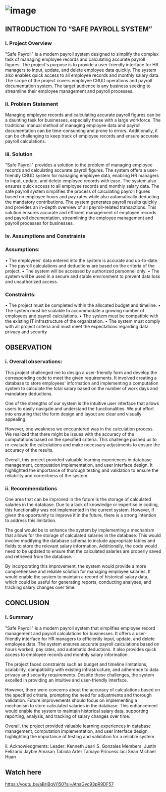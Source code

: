 #              ![image](https://github.com/kenthzy/Safe-Payroll/assets/122461133/c3b6e6b0-a035-4851-b8f7-32f0d5c22b01)

## INTRODUCTION TO “SAFE PAYROLL SYSTEM”

### i.	Project Overview

"Safe Payroll" is a modern payroll system designed to simplify the complex task of managing employee records and calculating accurate payroll figures. The project's purpose is to provide a user-friendly interface for HR managers to input, update, and delete employee data quickly. The system also enables quick access to all employee records and monthly salary data. The scope of the project covers employee CRUD operations and payroll documentation system. The target audience is any business seeking to streamline their employee management and payroll processes.


### ii.	Problem Statement

Managing employee records and calculating accurate payroll figures can be a daunting task for businesses, especially those with a large workforce. The traditional manual method of managing employee data and payroll documentation can be time-consuming and prone to errors. Additionally, it can be challenging to keep track of employee records and ensure accurate payroll calculations.

### iii.	Solution

"Safe Payroll" provides a solution to the problem of managing employee records and calculating accurate payroll figures. The system offers a user-friendly CRUD system for managing employee data, enabling HR managers to input, update, and delete employee records with ease. The system also ensures quick access to all employee records and monthly salary data. The safe payroll system simplifies the process of calculating payroll figures based on employee hours and pay rates while also automatically deducting the mandatory contributions. The system generates payroll results quickly and provides an in-depth overview of all payroll-related transactions. This solution ensures accurate and efficient management of employee records and payroll documentation, streamlining the employee management and payroll processes for businesses.






### iv.	Assumptions and Constraints

### Assumptions:

•	The employees' data entered into the system is accurate and up-to-date.
•	The payroll calculations and deductions are based on the criteria of the project.
•	The system will be accessed by authorized personnel only.
•	The system will be used in a secure and stable environment to prevent data loss and unauthorized access.

### Constraints:

•	The project must be completed within the allocated budget and timeline.
•	The system must be scalable to accommodate a growing number of employees and payroll calculations.
•	The system must be compatible with the existing IT infrastructure of the organization.
•	The system must comply with all project criteria and must meet the expectations regarding data privacy and security



## OBSERVATION



### i.	Overall observations:

This project challenged me to design a user-friendly form and develop the corresponding code to meet the given requirements. It involved creating a database to store employees' information and implementing a computation system to calculate the total salary based on the number of work days and mandatory deductions.

One of the strengths of our system is the intuitive user interface that allows users to easily navigate and understand the functionalities. We put effort into ensuring that the form design and layout are clear and visually appealing.

However, one weakness we encountered was in the calculation process. We realized that there might be issues with the accuracy of the computations based on the specified criteria. This challenge pushed us to re-evaluate the calculations and make necessary adjustments to ensure the accuracy of the results.

Overall, this project provided valuable learning experiences in database management, computation implementation, and user interface design. It highlighted the importance of thorough testing and validation to ensure the reliability and correctness of the system.



### ii.	Recommendations

One area that can be improved in the future is the storage of calculated salaries in the database. Due to a lack of knowledge or expertise in coding, this functionality was not implemented in the current system. However, if given the opportunity to improve it in the future, there is a strong intention to address this limitation.

The goal would be to enhance the system by implementing a mechanism that allows for the storage of calculated salaries in the database. This would involve modifying the database schema to include appropriate tables and fields to store the relevant salary information. Additionally, the code would need to be updated to ensure that the calculated salaries are properly saved and retrieved from the database.

By incorporating this improvement, the system would provide a more comprehensive and reliable solution for managing employee salaries. It would enable the system to maintain a record of historical salary data, which could be useful for generating reports, conducting analyses, and tracking salary changes over time.


## CONCLUSION

### i.	Summary


"Safe Payroll" is a modern payroll system that simplifies employee record management and payroll calculations for businesses. It offers a user-friendly interface for HR managers to efficiently input, update, and delete employee data. The system ensures accurate payroll calculations based on hours worked, pay rates, and automatic deductions. It also provides quick access to employee records and monthly salary information.

The project faced constraints such as budget and timeline limitations, scalability, compatibility with existing infrastructure, and adherence to data privacy and security requirements. Despite these challenges, the system excelled in providing an intuitive and user-friendly interface.

However, there were concerns about the accuracy of calculations based on the specified criteria, prompting the need for adjustments and thorough validation. Future improvements should focus on implementing a mechanism to store calculated salaries in the database. This enhancement would enable the system to maintain historical salary data, supporting reporting, analysis, and tracking of salary changes over time.

Overall, the project provided valuable learning experiences in database management, computation implementation, and user interface design, highlighting the importance of testing and validation for a reliable system

ii.	Acknowledgments:
Leader:
Kenneth Jearl S. Gonzales
Members:
Justin Felizario
Jaybie Amasan
Tabiola Arter
Tamayo Princess Iaci
Sean Michael Huan

## Watch here
https://youtu.be/aBriBqVi150?si=AtnsGvc93pR9DF57
